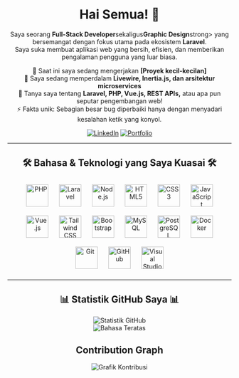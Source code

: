 <h1 align="center">
  Hai Semua! 👋
</h1>

<p align="center">
  Saya seorang <strong>Full-Stack Developer</strong>sekaligus<strong>Graphic Design</strong>strong> yang bersemangat dengan fokus utama pada ekosistem <strong>Laravel</strong>. 
  <br>
  Saya suka membuat aplikasi web yang bersih, efisien, dan memberikan pengalaman pengguna yang luar biasa.
</p>

<p align="center">
  🔭 Saat ini saya sedang mengerjakan <strong>[Proyek kecil-kecilan]</strong>
  <br>
  🌱 Saya sedang memperdalam <strong>Livewire, Inertia.js, dan arsitektur microservices</strong>
  <br>
  💬 Tanya saya tentang <strong>Laravel, PHP, Vue.js, REST APIs,</strong> atau apa pun seputar pengembangan web!
  <br>
  ⚡ Fakta unik: Sebagian besar bug diperbaiki hanya dengan menyadari kesalahan ketik yang konyol.
</p>

<p align="center">
  <a href="https://www.linkedin.com/in/hamid-abdul-aziz"><img src="https://img.shields.io/badge/LinkedIn-0077B5?style=for-the-badge&logo=linkedin&logoColor=white" alt="LinkedIn"/></a>
  <a href="https://www.instagram.com/hamiddesain.id/"><img src="https://img.shields.io/badge/Portfolio-255E63?style=for-the-badge&logo=ionic&logoColor=white" alt="Portfolio"/></a>
</p>

---

<h2 align="center">
  🛠️ Bahasa & Teknologi yang Saya Kuasai 🛠️
</h2>
<p align="center">
  <a href="https://www.php.net/" target="_blank"><img style="margin: 10px" src="https://profilinator.rishav.dev/skills-assets/php-original.svg" alt="PHP" height="50" /></a>  
  <a href="https://laravel.com/" target="_blank"><img style="margin: 10px" src="https://profilinator.rishav.dev/skills-assets/laravel-plain-wordmark.svg" alt="Laravel" height="50" /></a>
  <a href="https://nodejs.org/" target="_blank"><img style="margin: 10px" src="https://profilinator.rishav.dev/skills-assets/nodejs-original-wordmark.svg" alt="Node.js" height="50" /></a>
  <a href="https://www.w3.org/html/" target="_blank"><img style="margin: 10px" src="https://profilinator.rishav.dev/skills-assets/html5-original-wordmark.svg" alt="HTML5" height="50" /></a>  
  <a href="https://www.w3schools.com/css/" target="_blank"><img style="margin: 10px" src="https://profilinator.rishav.dev/skills-assets/css3-original-wordmark.svg" alt="CSS3" height="50" /></a>  
  <a href="https://www.javascript.com/" target="_blank"><img style="margin: 10px" src="https://profilinator.rishav.dev/skills-assets/javascript-original.svg" alt="JavaScript" height="50" /></a>  
  <a href="https://vuejs.org/" target="_blank"><img style="margin: 10px" src="https://profilinator.rishav.dev/skills-assets/vuejs-original-wordmark.svg" alt="Vue.js" height="50" /></a>
  <a href="https://tailwindcss.com/" target="_blank"><img style="margin: 10px" src="https://profilinator.rishav.dev/skills-assets/tailwindcss.svg" alt="Tailwind CSS" height="50" /></a>
  <a href="https://getbootstrap.com/docs/3.4/javascript/" target="_blank"><img style="margin: 10px" src="https://profilinator.rishav.dev/skills-assets/bootstrap-plain.svg" alt="Bootstrap" height="50" /></a>  
  <a href="https://www.mysql.com/" target="_blank"><img style="margin: 10px" src="https://profilinator.rishav.dev/skills-assets/mysql-original-wordmark.svg" alt="MySQL" height="50" /></a>  
  <a href="https://www.postgresql.org/" target="_blank"><img style="margin: 10px" src="https://profilinator.rishav.dev/skills-assets/postgresql-original-wordmark.svg" alt="PostgreSQL" height="50" /></a>
  <a href="https://www.docker.com/" target="_blank"><img style="margin: 10px" src="https://profilinator.rishav.dev/skills-assets/docker-original-wordmark.svg" alt="Docker" height="50" /></a>  
  <a href="https://www.git-scm.com/" target="_blank"><img style="margin: 10px" src="https://profilinator.rishav.dev/skills-assets/git-scm-icon.svg" alt="Git" height="50" /></a>  
  <a href="https://github.com/" target="_blank"><img style="margin: 10px" src="https://profilinator.rishav.dev/skills-assets/github-original-wordmark.svg" alt="GitHub" height="50" /></a>  
  <a href="https://code.visualstudio.com/" target="_blank"><img style="margin: 10px" src="https://profilinator.rishav.dev/skills-assets/visual-studio-code.png" alt="Visual Studio Code" height="50" /></a>  
</p>

---

<h2 align="center">
  📊 Statistik GitHub Saya 📊
</h2>
<p align="center">
  <img src="https://github-readme-stats.vercel.app/api?username=HAMIDUMMAZIDUN&show_icons=true&theme=dracula&include_all_commits=true&count_private=true" alt="Statistik GitHub"/>
  <br/>
  <img src="https://github-readme-stats.vercel.app/api/top-langs/?username=HAMIDUMMAZIDUN&layout=compact&langs_count=8&theme=dracula" alt="Bahasa Teratas"/>
</p>

<h2 align="center">
  Contribution Graph
</h2>
<p align="center">
  <img src="https://github-readme-activity-graph.vercel.app/graph?username=HAMIDUMMAZIDUN&theme=dracula" alt="Grafik Kontribusi"/>
</p>

